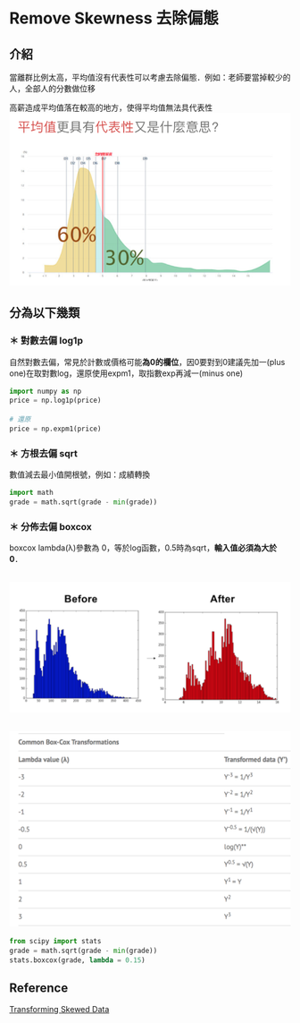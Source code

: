 # Remove Skewness 去除偏態
## 介紹
當離群比例太高，平均值沒有代表性可以考慮去除偏態．例如：老師要當掉較少的人，全部人的分數做位移

高薪造成平均值落在較高的地方，使得平均值無法具代表性
<br><img src="高薪造成長尾.png">
## 分為以下幾類
### ＊ 對數去偏 log1p
自然對數去偏，常見於計數或價格可能**為0的欄位**，因0要對到0建議先加一(plus one)在取對數log，還原使用expm1，取指數exp再減一(minus one)

```python
import numpy as np
price = np.log1p(price)

# 還原
price = np.expm1(price)
```

### ＊ 方根去偏 sqrt
數值減去最小值開根號，例如：成績轉換

```python
import math
grade = math.sqrt(grade - min(grade))
```

### ＊ 分佈去偏 boxcox
boxcox lambda(λ)參數為 0，等於log函數，0.5時為sqrt，**輸入值必須為大於 0**．

<br><img src="Box cox.png">

<br><img src="Box Cox Lambda.png">
```python
from scipy import stats
grade = math.sqrt(grade - min(grade))
stats.boxcox(grade, lambda = 0.15)
```


## Reference
[Transforming Skewed Data](https://towardsdatascience.com/transforming-skewed-data-73da4c2d0d16)

